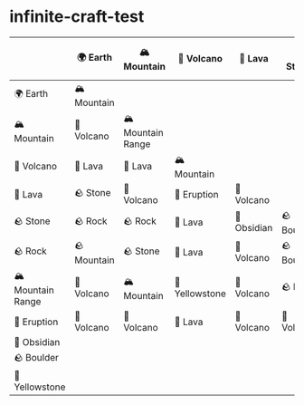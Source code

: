 infinite-craft-test
========================

|                 |🌍 Earth   |🏔️ Mountain|🌋 Volcano|🌋 Lava|🪨 Stone|🪨 Rock|🏔️ Mountain Range|🌋 Eruption|🔪 Obsidian|🪨 Boulder|🌋 Yellowstone|
|-----------------|-----------|-----------|-----------|-------|-------|------|-----------------|-----------|-----------|---------|--------------|
|🌍 Earth         |🏔️ Mountain|||||||||||
|🏔️ Mountain      |🌋 Volcano |🏔️ Mountain Range||||||||||
|🌋 Volcano       |🌋 Lava    |🌋 Lava          |🏔️ Mountain   |||||||||
|🌋 Lava          |🪨 Stone    |🌋 Volcano       |🌋 Eruption   |🌋 Volcano||||||||
|🪨 Stone          |🪨 Rock     |🪨 Rock            |🌋 Lava      |🔪 Obsidian|🪨 Boulder |||||||
|🪨 Rock           |🪨 Mountain |🪨 Stone           |🌋 Lava      |🌋 Volcano |🪨 Boulder |🪨 Stone    ||||||
|🏔️ Mountain Range|🌋 Volcano |🏔️ Mountain      |🌋 Yellowstone|🌋 Volcano |🪨 Rock    |🏔️ Mountain|🏔️ Mountain|||||
|🌋 Eruption      |🌋 Volcano |🌋 Volcano       |🌋 Lava       |🌋 Volcano |🌋 Volcano|🌋 Volcano |🌋 Volcano |🌋 Volcano||||
|🔪 Obsidian      |           |                  |              |           |          |            |           |          |      |||
|🪨 Boulder        |           |                  |              |           |          |            |           |          |      |      ||
|🌋 Yellowstone   |           |                  |              |           |          |            |           |          |      |      |      |
